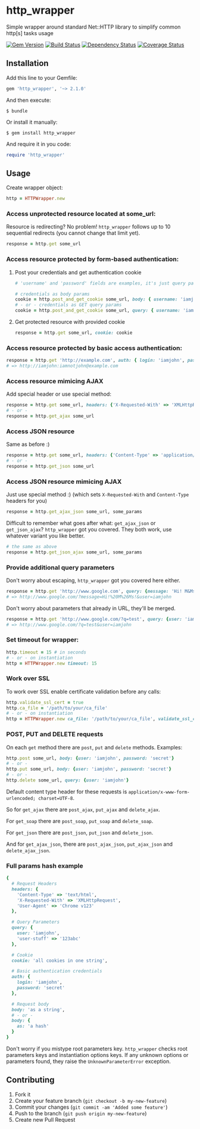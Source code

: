 # http_wrapper

Simple wrapper around standard Net::HTTP library to simplify common http[s] tasks usage

[![Gem Version](https://badge.fury.io/rb/http_wrapper.png)](http://badge.fury.io/rb/http_wrapper)
[![Build Status](https://travis-ci.org/Svyatov/http_wrapper.png)](https://travis-ci.org/Svyatov/http_wrapper)
[![Dependency Status](https://gemnasium.com/Svyatov/http_wrapper.png)](https://gemnasium.com/Svyatov/http_wrapper)
[![Coverage Status](https://coveralls.io/repos/Svyatov/http_wrapper/badge.png)](https://coveralls.io/r/Svyatov/http_wrapper)

## Installation

Add this line to your Gemfile:

```ruby
gem 'http_wrapper', '~> 2.1.0'
```

And then execute:

    $ bundle

Or install it manually:

    $ gem install http_wrapper

And require it in you code:

```ruby
require 'http_wrapper'
```

## Usage

Create wrapper object:

```ruby
http = HTTPWrapper.new
```

### Access unprotected resource located at **some_url**:

Resource is redirecting? No problem! `http_wrapper` follows up to 10 sequential redirects (you cannot change that limit yet).

```ruby
response = http.get some_url
```

### Access resource protected by form-based authentication:

1. Post your credentials and get authentication cookie

    ```ruby
    # 'username' and 'password' fields are examples, it's just query parameters

    # credentials as body params
    cookie = http.post_and_get_cookie some_url, body: { username: 'iamjohn', password: '$uperS1kret' }
    # - or - credentials as GET query params
    cookie = http.post_and_get_cookie some_url, query: { username: 'iamjohn', password: '$uperS1kret' }
    ```

2. Get protected resource with provided cookie

    ```ruby
    response = http.get some_url, cookie: cookie
    ```

### Access resource protected by basic access authentication:

```ruby
response = http.get 'http://example.com', auth: { login: 'iamjohn', password: 'iamnotjohn' }
# => http://iamjohn:iamnotjohn@example.com
```

### Access resource mimicing AJAX

Add special header or use special method:

```ruby
response = http.get some_url, headers: {'X-Requested-With' => 'XMLHttpRequest'}
# - or -
response = http.get_ajax some_url
```

### Access JSON resource

Same as before :)

```ruby
response = http.get some_url, headers: {'Content-Type' => 'application/json; charset=UTF-8'}
# - or -
response = http.get_json some_url
```

### Access JSON resource mimicing AJAX

Just use special method :) (which sets `X-Requested-With` and `Content-Type` headers for you)

```ruby
response = http.get_ajax_json some_url, some_params
```

Difficult to remember what goes after what: `get_ajax_json` or `get_json_ajax`?
`http_wrapper` got you covered. They both work, use whatever variant you like better.

```ruby
# the same as above
response = http.get_json_ajax some_url, some_params
```

### Provide additional query parameters

Don't worry about escaping, `http_wrapper` got you covered here either.

```ruby
response = http.get 'http://www.google.com', query: {message: 'Hi! M&Ms!', user: 'iamjohn'}
# => http://www.google.com/?message=Hi!%20M%26Ms!&user=iamjohn
```

Don't worry about parameters that already in URL, they'll be merged.

```ruby
response = http.get 'http://www.google.com/?q=test', query: {user: 'iamjohn'}
# => http://www.google.com/?q=test&user=iamjohn
```

### Set timeout for wrapper:

```ruby
http.timeout = 15 # in seconds
# - or - on instantiation
http = HTTPWrapper.new timeout: 15
```

### Work over SSL

To work over SSL enable certificate validation before any calls:

```ruby
http.validate_ssl_cert = true
http.ca_file = '/path/to/your/ca_file'
# - or - on instantiation
http = HTTPWrapper.new ca_file: '/path/to/your/ca_file', validate_ssl_cert: true
```

### POST, PUT and DELETE requests

On each `get` method there are `post`, `put` and `delete` methods. Examples:

```ruby
http.post some_url, body: {user: 'iamjohn', password: 'secret'}
# - or -
http.put some_url, body: {user: 'iamjohn', password: 'secret'}
# - or -
http.delete some_url, query: {user: 'iamjohn'}
```

Default content type header for these requests is `application/x-www-form-urlencoded; charset=UTF-8`.

So for `get_ajax` there are `post_ajax`, `put_ajax` and `delete_ajax`.

For `get_soap` there are `post_soap`, `put_soap` and `delete_soap`.

For `get_json` there are `post_json`, `put_json` and `delete_json`.

And for `get_ajax_json`, there are `post_ajax_json`, `put_ajax_json` and `delete_ajax_json`.

### Full params hash example

```ruby
{
  # Request Headers
  headers: {
    'Content-Type' => 'text/html',
    'X-Requested-With' => 'XMLHttpRequest',
    'User-Agent' => 'Chrome v123'
  },

  # Query Parameters
  query: {
    user: 'iamjohn',
    'user-stuff' => '123abc'
  },

  # Cookie
  cookie: 'all cookies in one string',

  # Basic authentication credentials
  auth: {
    login: 'iamjohn',
    password: 'secret'
  },

  # Request body
  body: 'as a string',
  # - or -
  body: {
    as: 'a hash'
  }
}
```

Don't worry if you mistype root parameters key. `http_wrapper` checks root parameters keys and instantiation options keys.
If any unknown options or parameters found, they raise the `UnknownParameterError` exception.

## Contributing

1. Fork it
2. Create your feature branch (`git checkout -b my-new-feature`)
3. Commit your changes (`git commit -am 'Added some feature'`)
4. Push to the branch (`git push origin my-new-feature`)
5. Create new Pull Request